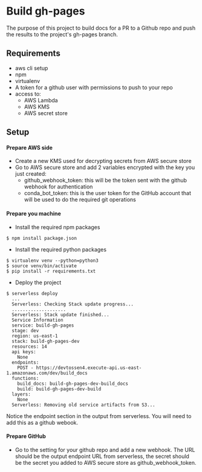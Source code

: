 # Build gh-pages

The purpose of this project to build docs for a PR to a Github repo and push the results to the project's gh-pages branch.

## Requirements

* aws cli setup
* npm
* virtualenv
* A token for a github user with permissions to push to your repo
* access to:
  * AWS Lambda
  * AWS KMS
  * AWS secret store

## Setup
#### Prepare AWS side
* Create a new KMS used for decrypting secrets from AWS secure store
* Go to AWS secure store and add 2 variables encrypted with the key you just created:
  * github_webhook_token: this will be the token sent with the github webhook for authentication
  * conda_bot_token: this is the user token for the GitHub account that will be used to do the required git operations

#### Prepare you machine
* Install the required npm packages
```
$ npm install package.json
```
* Install the required python packages
```
$ virtualenv venv --python=python3
$ source venv/bin/activate
$ pip install -r requirements.txt
```
* Deploy the project
```
$ serverless deploy
  ...
  Serverless: Checking Stack update progress...
  ....................
  Serverless: Stack update finished...
  Service Information
  service: build-gh-pages
  stage: dev
  region: us-east-1
  stack: build-gh-pages-dev
  resources: 14
  api keys:
    None
  endpoints:
    POST - https://devtossen4.execute-api.us-east-1.amazonaws.com/dev/build_docs
  functions:
    build_docs: build-gh-pages-dev-build_docs
    build: build-gh-pages-dev-build
  layers:
    None
  Serverless: Removing old service artifacts from S3...
```
Notice the endpoint section in the output from serverless. You will need to add this as a github webook.

#### Prepare GitHub
* Go to the setting for your github repo and add a new webhook. The URL should be the output endpoint URL from serverless, the secret should be the secret you added to AWS secure store as github_webhook_token.
